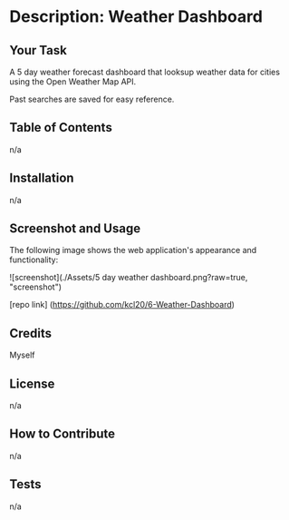 # Description: Weather Dashboard

## Your Task

A 5 day weather forecast dashboard that looksup weather data for cities using the Open Weather Map API.

Past searches are saved for easy reference.



## Table of Contents

n/a

## Installation

n/a

## Screenshot and Usage

The following image shows the web application's appearance and functionality:

![screenshot](./Assets/5 day weather dashboard.png?raw=true, "screenshot")

[repo link] (https://github.com/kcl20/6-Weather-Dashboard)

## Credits

Myself

## License

n/a

## How to Contribute

n/a

## Tests

n/a